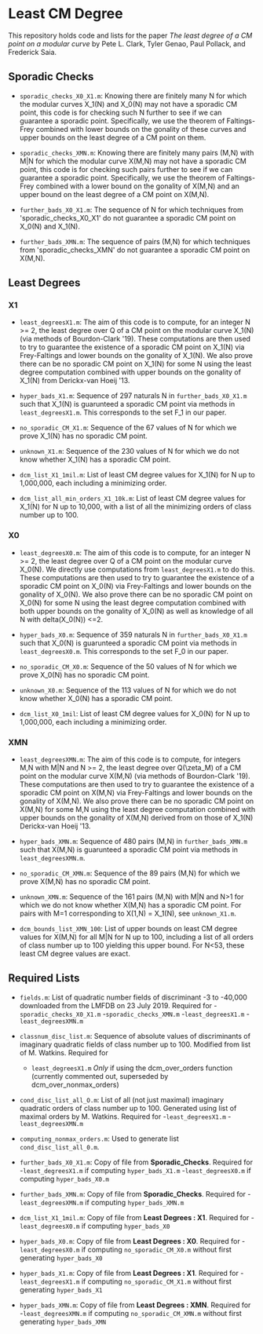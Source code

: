 # Least CM Degree

This repository holds code and lists for the paper *The least degree of a CM point on a modular curve* by Pete L. Clark, Tyler Genao, Paul Pollack, and Frederick Saia. 

## Sporadic Checks

- `sporadic_checks_X0_X1.m`: Knowing there are finitely many N for which the modular curves X_1(N) and X_0(N) may not have a sporadic CM point, this code is for checking such N further to see if we can guarantee a sporadic point. Specifically, we use the theorem of Faltings-Frey combined with lower bounds on the gonality of these curves and upper bounds on the least degree of a CM point on them. 

- `sporadic_checks_XMN.m`: Knowing there are finitely many pairs (M,N) with M|N for which the modular curve X(M,N) may not have a sporadic CM point, this code is for checking such pairs further to see if we can guarantee a sporadic point. Specifically, we use the theorem of Faltings-Frey combined with a lower bound on the gonality of X(M,N) and an upper bound on the least degree of a CM point on X(M,N). 

- `further_bads_X0_X1.m`: The sequence of N for which techniques from 'sporadic_checks_X0_X1' do not guarantee a sporadic CM point on X_0(N) and X_1(N). 

- `further_bads_XMN.m`: The sequence of pairs (M,N) for which techniques from 'sporadic_checks_XMN' do not guarantee a sporadic CM point on X(M,N). 

## Least Degrees

### X1

- `least_degreesX1.m`: The aim of this code is to compute, for an integer N >= 2, the least degree over Q of a CM point on the modular curve X_1(N) (via methods of Bourdon-Clark '19). These computations are then used to try to guarantee the existence of a sporadic CM point on X_1(N) via Frey-Faltings and lower bounds on the gonality of X_1(N). We also prove there can be no sporadic CM point on X_1(N) for some N using the least degree computation combined with upper bounds on the gonality of X_1(N) from Derickx-van Hoeij '13. 

- `hyper_bads_X1.m`: Sequence of 297 naturals N in `further_bads_X0_X1.m` such that X_1(N) is guarunteed a sporadic CM point via methods in `least_degreesX1.m`. This corresponds to the set F_1 in our paper. 

- `no_sporadic_CM_X1.m`: Sequence of the 67 values of N for which we prove X_1(N) has no sporadic CM point. 

- `unknown_X1.m`: Sequence of the 230 values of N for which we do not know whether X_1(N) has a sporadic CM point. 

- `dcm_list_X1_1mil.m`: List of least CM degree values for X_1(N) for N up to 1,000,000, each including a minimizing order. 

- `dcm_list_all_min_orders_X1_10k.m`: List of least CM degree values for X_1(N) for N up to 10,000, with a list of all the minimizing orders of class number up to 100. 

### X0 

- `least_degreesX0.m`: The aim of this code is to compute, for an integer N >= 2, the least degree over Q of a CM point on the modular curve X_0(N). We directly use computations from `least_degreesX1.m` to do this. These computations are then used to try to guarantee the existence of a sporadic CM point on X_0(N) via Frey-Faltings and lower bounds on the gonality of X_0(N). We also prove there can be no sporadic CM point on X_0(N) for some N using the least degree computation combined with both upper bounds on the gonality of X_0(N) as well as knowledge of all N with delta(X_0(N)) <=2. 

- `hyper_bads_X0.m`: Sequence of 359 naturals N in `further_bads_X0_X1.m` such that X_0(N) is guarunteed a sporadic CM point via methods in `least_degreesX0.m`. This corresponds to the set F_0 in our paper.

- `no_sporadic_CM_X0.m`: Sequence of the 50 values of N for which we prove X_0(N) has no sporadic CM point. 

- `unknown_X0.m`: Sequence of the 113 values of N for which we do not know whether X_0(N) has a sporadic CM point. 

- `dcm_list_X0_1mil`: List of least CM degree values for X_0(N) for N up to 1,000,000, each including a minimizing order. 

### XMN

- `least_degreesXMN.m`: The aim of this code is to compute, for integers M,N with M|N and N >= 2, the least degree over Q(\zeta_M) of a CM point on the modular curve X(M,N) (via methods of Bourdon-Clark '19). These computations are then used to try to guarantee the existence of a sporadic CM point on X(M,N) via Frey-Faltings and lower bounds on the gonality of X(M,N). We also prove there can be no sporadic CM point on X(M,N) for some M,N using the least degree computation combined with upper bounds on the gonality of X(M,N) derived from on those of X_1(N) Derickx-van Hoeij '13. 

- `hyper_bads_XMN.m`: Sequence of 480 pairs (M,N) in `further_bads_XMN.m` such that X(M,N) is guarunteed a sporadic CM point via methods in `least_degreesXMN.m`.

- `no_sporadic_CM_XMN.m`: Sequence of the 89 pairs (M,N) for which we prove X(M,N) has no sporadic CM point. 

- `unknown_XMN.m`: Sequence of the 161 pairs (M,N) with M|N and N>1 for which we do not know whether X(M,N) has a sporadic CM point. For pairs with M=1 corresponding to X(1,N) = X_1(N), see `unknown_X1.m`. 

- `dcm_bounds_list_XMN_100`: List of upper bounds on least CM degree values for X(M,N) for all M|N for N up to 100, including a list of all orders of class number up to 100 yielding this upper bound. For N<53, these least CM degree values are exact. 

## Required Lists

- `fields.m`: List of quadratic number fields of discriminant -3 to -40,000 downloaded from the LMFDB on 23 July 2019. Required for
  -`sporadic_checks_X0_X1.m`
  -`sporadic_checks_XMN.m`
  -`least_degreesX1.m`
  -`least_degreesXMN.m`
  
- `classnum_disc_list.m`: Sequence of absolute values of discriminants of imaginary quadratic fields of class number up to 100. Modified from list of M. Watkins. Required for
  - `least_degreesX1.m` *Only* if using the dcm_over_orders function (currently commented out, superseded by dcm_over_nonmax_orders)

  
- `cond_disc_list_all_O.m`: List of all (not just maximal) imaginary quadratic orders of class number up to 100. Generated using list of maximal orders by M. Watkins. Required for
  -`least_degreesX1.m`
  -`least_degreesXMN.m` 

- `computing_nonmax_orders.m`: Used to generate list `cond_disc_list_all_0.m`.

- `further_bads_X0_X1.m`: Copy of file from **Sporadic_Checks**. Required for
  -`least_degreesX1.m` if computing `hyper_bads_X1.m`
  -`least_degreesX0.m` if computing `hyper_bads_X0.m`
  

- `further_bads_XMN.m`: Copy of file from **Sporadic_Checks**. Required for
  -`least_degreesXMN.m` if computing `hyper_bads_XMN.m`


- `dcm_list_X1_1mil.m`: Copy of file from **Least Degrees : X1**. Required for 
  -`least_degreesX0.m` if computing `hyper_bads_X0`

- `hyper_bads_X0.m`: Copy of file from **Least Degrees : X0**. Required for
  -`least_degreesX0.m` if computing `no_sporadic_CM_X0.m` without first generating `hyper_bads_X0`
  

- `hyper_bads_X1.m`: Copy of file from **Least Degrees : X1**. Required for
  -`least_degreesX1.m` if computing `no_sporadic_CM_X1.m` without first generating `hyper_bads_X1`
  

- `hyper_bads_XMN.m`: Copy of file from **Least Degrees : XMN**. Required for
  -`least_degreesXMN.m` if computing `no_sporadic_CM_XMN.m` without first generating `hyper_bads_XMN`
